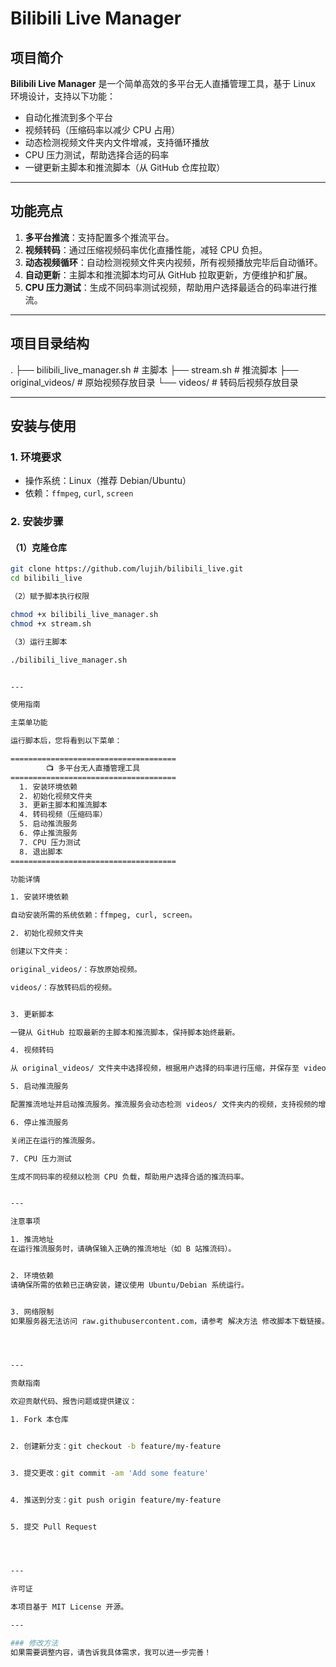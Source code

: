 # Bilibili Live Manager  

## 项目简介  
**Bilibili Live Manager** 是一个简单高效的多平台无人直播管理工具，基于 Linux 环境设计，支持以下功能：  
- 自动化推流到多个平台  
- 视频转码（压缩码率以减少 CPU 占用）  
- 动态检测视频文件夹内文件增减，支持循环播放  
- CPU 压力测试，帮助选择合适的码率  
- 一键更新主脚本和推流脚本（从 GitHub 仓库拉取）  

---

## 功能亮点  
1. **多平台推流**：支持配置多个推流平台。  
2. **视频转码**：通过压缩视频码率优化直播性能，减轻 CPU 负担。  
3. **动态视频循环**：自动检测视频文件夹内视频，所有视频播放完毕后自动循环。  
4. **自动更新**：主脚本和推流脚本均可从 GitHub 拉取更新，方便维护和扩展。  
5. **CPU 压力测试**：生成不同码率测试视频，帮助用户选择最适合的码率进行推流。  

---

## 项目目录结构

. ├── bilibili_live_manager.sh   # 主脚本 ├── stream.sh                  # 推流脚本 ├── original_videos/           # 原始视频存放目录 └── videos/                    # 转码后视频存放目录

---

## 安装与使用  

### 1. 环境要求  
- 操作系统：Linux（推荐 Debian/Ubuntu）  
- 依赖：`ffmpeg`, `curl`, `screen`  

### 2. 安装步骤  
#### （1）克隆仓库  
```bash
git clone https://github.com/lujih/bilibili_live.git
cd bilibili_live

（2）赋予脚本执行权限

chmod +x bilibili_live_manager.sh
chmod +x stream.sh

（3）运行主脚本

./bilibili_live_manager.sh


---

使用指南

主菜单功能

运行脚本后，您将看到以下菜单：

=====================================
        📺 多平台无人直播管理工具         
=====================================
  1. 安装环境依赖
  2. 初始化视频文件夹
  3. 更新主脚本和推流脚本
  4. 转码视频（压缩码率）
  5. 启动推流服务
  6. 停止推流服务
  7. CPU 压力测试
  8. 退出脚本
=====================================

功能详情

1. 安装环境依赖

自动安装所需的系统依赖：ffmpeg, curl, screen。

2. 初始化视频文件夹

创建以下文件夹：

original_videos/：存放原始视频。

videos/：存放转码后的视频。


3. 更新脚本

一键从 GitHub 拉取最新的主脚本和推流脚本，保持脚本始终最新。

4. 视频转码

从 original_videos/ 文件夹中选择视频，根据用户选择的码率进行压缩，并保存至 videos/ 文件夹中。

5. 启动推流服务

配置推流地址并启动推流服务。推流服务会动态检测 videos/ 文件夹内的视频，支持视频的增删并自动循环播放。

6. 停止推流服务

关闭正在运行的推流服务。

7. CPU 压力测试

生成不同码率的视频以检测 CPU 负载，帮助用户选择合适的推流码率。


---

注意事项

1. 推流地址
在运行推流服务时，请确保输入正确的推流地址（如 B 站推流码）。


2. 环境依赖
请确保所需的依赖已正确安装，建议使用 Ubuntu/Debian 系统运行。


3. 网络限制
如果服务器无法访问 raw.githubusercontent.com，请参考 解决方法 修改脚本下载链接。




---

贡献指南

欢迎贡献代码、报告问题或提供建议：

1. Fork 本仓库


2. 创建新分支：git checkout -b feature/my-feature


3. 提交更改：git commit -am 'Add some feature'


4. 推送到分支：git push origin feature/my-feature


5. 提交 Pull Request




---

许可证

本项目基于 MIT License 开源。

---

### 修改方法  
如果需要调整内容，请告诉我具体需求，我可以进一步完善！
